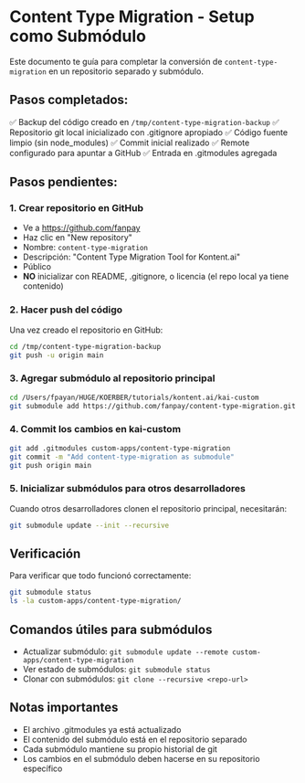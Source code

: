 # Content Type Migration - Setup como Submódulo

Este documento te guía para completar la conversión de `content-type-migration` en un repositorio separado y submódulo.

## Pasos completados:
✅ Backup del código creado en `/tmp/content-type-migration-backup`
✅ Repositorio git local inicializado con .gitignore apropiado
✅ Código fuente limpio (sin node_modules)
✅ Commit inicial realizado
✅ Remote configurado para apuntar a GitHub
✅ Entrada en .gitmodules agregada

## Pasos pendientes:

### 1. Crear repositorio en GitHub
- Ve a https://github.com/fanpay
- Haz clic en "New repository"
- Nombre: `content-type-migration`
- Descripción: "Content Type Migration Tool for Kontent.ai"
- Público
- **NO** inicializar con README, .gitignore, o licencia (el repo local ya tiene contenido)

### 2. Hacer push del código
Una vez creado el repositorio en GitHub:
```bash
cd /tmp/content-type-migration-backup
git push -u origin main
```

### 3. Agregar submódulo al repositorio principal
```bash
cd /Users/fpayan/HUGE/KOERBER/tutorials/kontent.ai/kai-custom
git submodule add https://github.com/fanpay/content-type-migration.git custom-apps/content-type-migration
```

### 4. Commit los cambios en kai-custom
```bash
git add .gitmodules custom-apps/content-type-migration
git commit -m "Add content-type-migration as submodule"
git push origin main
```

### 5. Inicializar submódulos para otros desarrolladores
Cuando otros desarrolladores clonen el repositorio principal, necesitarán:
```bash
git submodule update --init --recursive
```

## Verificación
Para verificar que todo funcionó correctamente:
```bash
git submodule status
ls -la custom-apps/content-type-migration/
```

## Comandos útiles para submódulos
- Actualizar submódulo: `git submodule update --remote custom-apps/content-type-migration`
- Ver estado de submódulos: `git submodule status`
- Clonar con submódulos: `git clone --recursive <repo-url>`

## Notas importantes
- El archivo .gitmodules ya está actualizado
- El contenido del submódulo está en el repositorio separado
- Cada submódulo mantiene su propio historial de git
- Los cambios en el submódulo deben hacerse en su repositorio específico